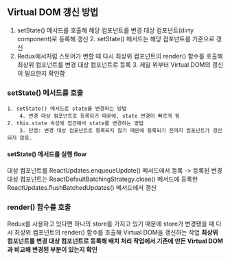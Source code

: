## Virtual DOM 갱신 방법
1. setState() 메서드를 호출해 해당 컴포넌트를 변경 대상 컴포넌트(dirty component)로 등록해 갱신
	2.  setState() 메서드는 해당 컴포넌트를 기준으로 갱신
2. Redux에서처럼 스토어가 변할 때 다시 최상위 컴포넌트의 render() 함수를 호출해 최상위 컴포넌트를 변경 대상 컴포넌트로 등록
	3. 제일 위부터 Virtual DOM의 갱신이 필요한지 확인함

### setState() 메서드를 호출
	1. setState() 메서드로 state를 변경하는 방법
		4. 변경 대상 컴포넌트로 등록되기 때문에, state 변경이 빠르게 됨
	2. this.state 속성에 접근해서 state를 변경하는 방법
		3. 단점: 변경 대상 컴포넌트로 등록되지 않기 때문에 등록되기 전까지 컴포넌트가 갱신되지 않음.

#### setState() 메서드를 실행 flow 
대상 컴포넌트를 ReactUpdates.enqueueUpdate() 메서드에서 등록 -> 등록된 변경 대상 컴포넌트는 ReactDefaultBatchingStrategy.close() 메서드에 등록한 ReactUpdates.flushBatchedUpdates() 메서드에서 갱신

### render() 함수를 호출
Redux를 사용하고 있다면 하나의 store를 가지고 있기 때문에 store가 변경됐을 때 다시 최상위 컴포넌트의 render() 함수를 호출해 Virtual DOM을 갱신하는 작업
**최상위 컴포넌트를 변경 대상 컴포넌트로 등록해 배치 처리 작업에서 기존에 만든 Virtual DOM과 비교해 변경된 부분이 있는지 확인**
